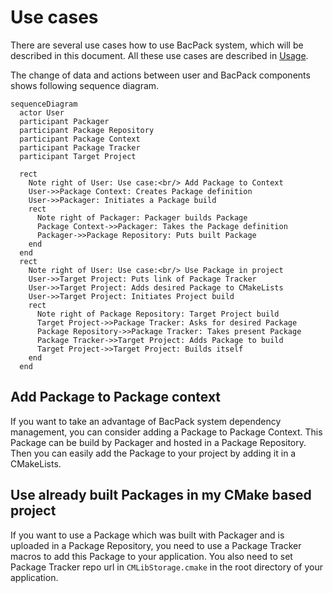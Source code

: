 # Use cases

There are several use cases how to use BacPack system, which will be described in this document.
All these use cases are described in [Usage](./example_usage.md).

The change of data and actions between user and BacPack components shows following sequence diagram.

```mermaid
sequenceDiagram
  actor User
  participant Packager
  participant Package Repository
  participant Package Context
  participant Package Tracker
  participant Target Project

  rect
    Note right of User: Use case:<br/> Add Package to Context
    User->>Package Context: Creates Package definition
    User->>Packager: Initiates a Package build
    rect
      Note right of Packager: Packager builds Package
      Package Context->>Packager: Takes the Package definition
      Packager->>Package Repository: Puts built Package
    end
  end
  rect
    Note right of User: Use case:<br/> Use Package in project
    User->>Target Project: Puts link of Package Tracker
    User->>Target Project: Adds desired Package to CMakeLists
    User->>Target Project: Initiates Project build
    rect
      Note right of Package Repository: Target Project build
      Target Project->>Package Tracker: Asks for desired Package
      Package Repository->>Package Tracker: Takes present Package
      Package Tracker->>Target Project: Adds Package to build
      Target Project->>Target Project: Builds itself
    end
  end
```

## Add Package to Package context

If you want to take an advantage of BacPack system dependency management, you can consider adding
a Package to Package Context. This Package can be build by Packager and hosted in a Package
Repository. Then you can easily add the Package to your project by adding it in a CMakeLists.

## Use already built Packages in my CMake based project

If you want to use a Package which was built with Packager and is uploaded in a Package Repository,
you need to use a Package Tracker macros to add this Package to your application. You also need to
set Package Tracker repo url in `CMLibStorage.cmake` in the root directory of your application.

